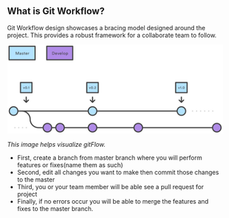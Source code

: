 ## What is Git Workflow?
Git Workflow design showcases a bracing model designed around the project. This provides a robust framework for a collaborate team to follow.

![ ](Content/GitFlow.jpg)

*This image helps visualize gitFlow.* 
* First, create a branch from master branch where you will perform features or fixes(name them as such)
* Second, edit all changes you want to make then commit those changes to the master
* Third, you or your team member will be able see a pull request for project 
* Finally, if no errors occur you will be able to merge the features and fixes to the master branch. 
